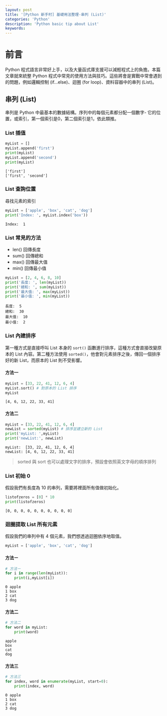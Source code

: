 ```yaml
---
layout: post
title: '[Python 新手村] 基礎用法整理-串列 (List)'
categories: 'Python'
description: 'Python basic tip about List'
keywords: 
---
```


# 前言
Python 程式語言非常好上手，以及大量函式庫支援可以減輕程式上的負擔。本篇文章就來統整 Python 程式中常見的使用方法與技巧。這些將會是實戰中常會遇到的問題，例如邏輯控制 (if...else)、迴圈 (for loop)、資料容器中的串列 (List)。

## 串列 (List)
串列是 Python 中最基本的數據結構。序列中的每個元素都分配一個數字- 它的位置，或索引，第一個索引是0，第二個索引是1，依此類推。

### List 插值
```py
myList = []
myList.append('first')
print(myList)
myList.append('second')
print(myList)
```

```
['first']
['first', 'second']
```

### List 查詢位置
尋找元素的索引

```py
myList = ['apple', 'box', 'cat', 'dog']
print('Index: ', myList.index('box'))
```

```
Index:  1
```

### List 常見的方法
- len() 回傳長度
- sum() 回傳總和
- max() 回傳最大值
- min() 回傳最小值

```py
myList = [2, 4, 6, 8, 10]
print('長度: ', len(myList))
print('總和: ', sum(myList))
print('最大值: ', max(myList))
print('最小值: ', min(myList))
```

```
長度:  5
總和:  30
最大值:  10
最小值:  2
```

### List 內建排序
第一種方式是直接呼叫 List 本身的 `sort()` 函數進行排序，這種方式會直接改變原本的 List 內容。第二種方法使用 `sorted()`，他會對元素排序之後，傳回一個排序好的新 List，而原本的 List 則不受影響。

#### 方法一
```py
myList = [33, 22, 41, 12, 6, 4]
myList.sort() # 對原本的 List 排序
myList
```

```
[4, 6, 12, 22, 33, 41]
```

#### 方法二
```py
myList = [33, 22, 41, 12, 6, 4]
newList = sorted(myList) # 排序並建立新的 List
print('myList: ',myList)
print('newList:', newList)
```

```
myList:  [33, 22, 41, 12, 6, 4]
newList: [4, 6, 12, 22, 33, 41]
```

> sorted 與 sort 也可以處理文字的排序，預設會依照英文字母的順序排列

### List 初始 0 
假設我們有長度為 10 的串列，需要將裡面所有值做初始化。

```py
listofzeros = [0] * 10
print(listofzeros)
```

```
[0, 0, 0, 0, 0, 0, 0, 0, 0, 0]
```

### 迴圈提取 List 所有元素
假設我們的串列中有 4 個元素，我們想透過迴圈依序地取值。

```py
myList = ['apple', 'box', 'cat', 'dog']
```

#### 方法ㄧ
```py
# 方法ㄧ
for i in range(len(myList)):
    print(i,myList[i])
```

```
0 apple
1 box
2 cat
3 dog
```

#### 方法二
```py
# 方法二
for word in myList:
    print(word)
```

```
apple
box
cat
dog
```

#### 方法三
```py
# 方法三
for index, word in enumerate(myList, start=0):
    print(index, word)
```

```
0 apple
1 box
2 cat
3 dog
```